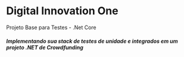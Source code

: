 # Digital Innovation One
Projeto Base para Testes - .Net Core  

##### Implementando sua stack de testes de unidade e integrados em um projeto .NET de Crowdfunding